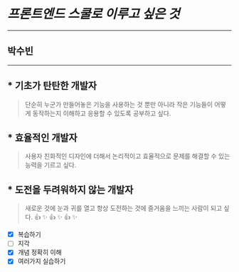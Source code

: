 # **_프론트엔드 스쿨로 이루고 싶은 것_**
* * *
## <div class=pull-right> 박수빈</div>
* * *
## * 기초가 탄탄한 개발자
>단순히 누군가 만들어놓은 기능을 사용하는 것 뿐만 아니라 작은 기능들이 어떻게 동작하는지 이해하고 응용할 수 있도록 공부하고 싶다.
## * 효율적인 개발자
>사용자 친화적인 디자인에 더해서 논리적이고 효율적으로 문제를 해결할 수 있는 능력을 기르고 싶다.
## * 도전을 두려워하지 않는 개발자
>새로운 것에 눈과 귀를 열고 항상 도전하는 것에 즐거움을 느끼는 사람이 되고 싶다.  :+1: :sparkles: :+1: :sparkles: :+1: :sparkles:  
- [x] 복습하기
- [ ] 지각
- [x] 개념 정확히 이해
- [x] 여러가지 실습하기
